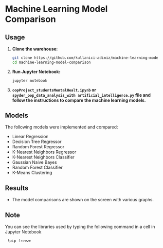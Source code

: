 # Machine Learning Model Comparison

## Usage

1. **Clone the warehouse:**

    ```bash
    git clone https://github.com/kullanici-adiniz/machine-learning-model-comparison.git
    cd machine-learning-model-comparison
    ```

2. **Run Jupyter Notebook:**

    ```bash
    jupyter notebook
    ```

3. **`oopProject_studentsMentalHealt.ipynb` or `spyder_oop_data_analysis_with artificial_intelligence.py` file and follow the instructions to compare the machine learning models.**

## Models

The following models were implemented and compared:

- Linear Regression
- Decision Tree Regressor
- Random Forest Regressor
- K-Nearest Neighbors Regressor
- K-Nearest Neighbors Classifier
- Gaussian Naive Bayes
- Random Forest Classifier
- K-Means Clustering

## Results
- The model comparisons are shown on the screen with various graphs.

## Note
You can see the libraries used by typing the following command in a cell in Jupyter Notebook
 ```bash
  !pip freeze
 ```
